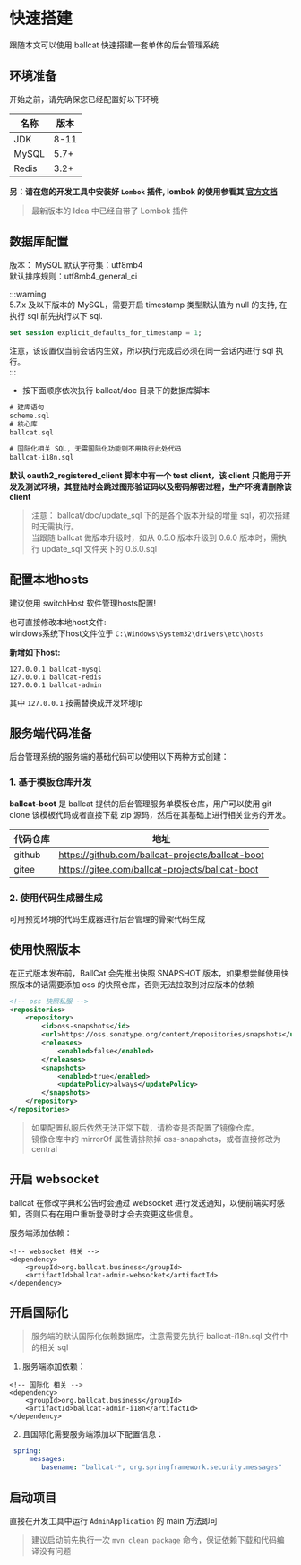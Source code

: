 # 快速搭建

跟随本文可以使用 ballcat 快速搭建一套单体的后台管理系统

## 环境准备

开始之前，请先确保您已经配置好以下环境

| 名称  | 版本   |
| ----- |------|
| JDK   | 8-11 |
| MySQL | 5.7+ |
| Redis | 3.2+ |


**另：请在您的开发工具中安装好 `Lombok` 插件, lombok 的使用参看其 [官方文档](https://projectlombok.org/)**
> 最新版本的 Idea 中已经自带了 Lombok 插件


## 数据库配置

版本： MySQL
默认字符集：utf8mb4  
默认排序规则：utf8mb4_general_ci

:::warning  
5.7.x 及以下版本的 MySQL，需要开启 timestamp 类型默认值为 null 的支持, 在执行 sql 前先执行以下 sql.
```sql
set session explicit_defaults_for_timestamp = 1;
```
注意，该设置仅当前会话内生效，所以执行完成后必须在同一会话内进行 sql 执行。  
:::

- 按下面顺序依次执行 ballcat/doc 目录下的数据库脚本

```sql
# 建库语句
scheme.sql   
# 核心库
ballcat.sql  

# 国际化相关 SQL, 无需国际化功能则不用执行此处代码
ballcat-i18n.sql
```

**默认 oauth2_registered_client 脚本中有一个 test client，该 client 只能用于开发及测试环境，其登陆时会跳过图形验证码以及密码解密过程，生产环境请删除该client**

> 注意： ballcat/doc/update_sql 下的是各个版本升级的增量 sql，初次搭建时无需执行。  
> 当跟随 ballcat 做版本升级时，如从 0.5.0 版本升级到 0.6.0 版本时，需执行 update_sql 文件夹下的 0.6.0.sql

## 配置本地hosts

建议使用 switchHost 软件管理hosts配置!

也可直接修改本地host文件:  
windows系统下host文件位于
`C:\Windows\System32\drivers\etc\hosts`


**新增如下host:**

```
127.0.0.1 ballcat-mysql
127.0.0.1 ballcat-redis
127.0.0.1 ballcat-admin
```

其中 `127.0.0.1` 按需替换成开发环境ip


## 服务端代码准备

后台管理系统的服务端的基础代码可以使用以下两种方式创建：

### 1. 基于模板仓库开发

**ballcat-boot** 是 ballcat 提供的后台管理服务单模板仓库，用户可以使用 git clone 该模板代码或者直接下载 zip 源码，然后在其基础上进行相关业务的开发。

| 代码仓库   | 地址                                                   |
|--------|------------------------------------------------------|
| github | https://github.com/ballcat-projects/ballcat-boot |
| gitee  | https://gitee.com/ballcat-projects/ballcat-boot   |


### 2. 使用代码生成器生成

可用预览环境的代码生成器进行后台管理的骨架代码生成

## 使用快照版本

在正式版本发布前，BallCat 会先推出快照 SNAPSHOT 版本，如果想尝鲜使用快照版本的话需要添加 oss 的快照仓库，否则无法拉取到对应版本的依赖

```xml
<!-- oss 快照私服 -->
<repositories>
    <repository>
        <id>oss-snapshots</id>
        <url>https://oss.sonatype.org/content/repositories/snapshots</url>
        <releases>
            <enabled>false</enabled>
        </releases>
        <snapshots>
            <enabled>true</enabled>
            <updatePolicy>always</updatePolicy>
        </snapshots>
    </repository>
</repositories>
```

> 如果配置私服后依然无法正常下载，请检查是否配置了镜像仓库。  
> 镜像仓库中的 mirrorOf 属性请排除掉 oss-snapshots，或者直接修改为 central


## 开启 websocket

ballcat 在修改字典和公告时会通过 websocket 进行发送通知，以便前端实时感知，否则只有在用户重新登录时才会去变更这些信息。

服务端添加依赖：

```xml-vue
<!-- websocket 相关 -->
<dependency>
	<groupId>org.ballcat.business</groupId>
	<artifactId>ballcat-admin-websocket</artifactId>
</dependency>
```

## 开启国际化

> 服务端的默认国际化依赖数据库，注意需要先执行 ballcat-i18n.sql 文件中的相关 sql

1. 服务端添加依赖：

```xml-vue
<!-- 国际化 相关 -->
<dependency>
	<groupId>org.ballcat.business</groupId>
	<artifactId>ballcat-admin-i18n</artifactId>
</dependency>
```

2. 且国际化需要服务端添加以下配置信息：

```yaml
 spring:
     messages:
        basename: "ballcat-*, org.springframework.security.messages"
```


## 启动项目

直接在开发工具中运行 `AdminApplication` 的 main 方法即可

> 建议启动前先执行一次 `mvn clean package` 命令，保证依赖下载和代码编译没有问题